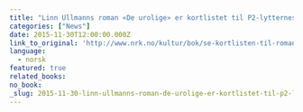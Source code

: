 ```yaml
---
title: "Linn Ullmanns roman «De urolige» er kortlistet til P2-lytternes romanpris"
categories: ["News"]
date: 2015-11-30T12:00:00.000Z
link_to_original: 'http://www.nrk.no/kultur/bok/se-kortlisten-til-romanprisen-1.12672060'
language:
  - norsk
featured: true
related_books:
no_book:
_slug: 2015-11-30-linn-ullmanns-roman-de-urolige-er-kortlistet-til-p2-lytternes-romanpris
---
```



